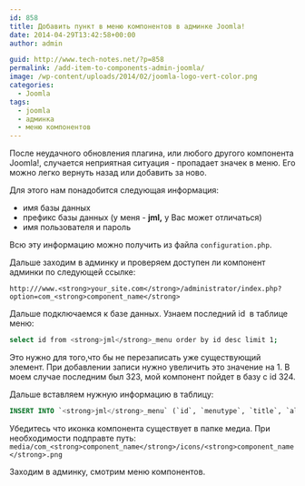 ```yaml
---
id: 858
title: Добавить пункт в меню компонентов в админке Joomla!
date: 2014-04-29T13:42:58+00:00
author: admin

guid: http://www.tech-notes.net/?p=858
permalink: /add-item-to-components-admin-joomla/
image: /wp-content/uploads/2014/02/joomla-logo-vert-color.png
categories:
  - Joomla
tags:
  - joomla
  - админка
  - меню компонентов
---
```

После неудачного обновления плагина, или любого другого компонента Joomla!, случается неприятная ситуация - пропадает значек в меню. Его можно легко вернуть назад или добавить за ново.

Для этого нам понадобится следующая информация:

  * имя базы данных
  * префикс базы данных (у меня - **jml,** у Вас может отличаться)
  * имя пользователя и пароль

Всю эту информацию можно получить из файла `configuration.php`.

Дальше заходим в админку и проверяем доступен ли компонент админки по следующей ссылке:

`http:///www.<strong>your_site.com</strong>/administrator/index.php?option=com_<strong>component_name</strong>`

Дальше подключаемся к базе данных. Узнаем последний id  в таблице меню:

```bash
select id from <strong>jml</strong>_menu order by id desc limit 1;
```


Это нужно для того,что бы не перезаписать уже существующий элемент. При добавлении записи нужно увеличить это значение на 1. В моем случае последним был 323, мой компонент пойдет в базу с id 324.

Дальше вставляем нужную информацию в таблицу:

```sql
INSERT INTO `<strong>jml</strong>_menu` (`id`, `menutype`, `title`, `alias`, `note`,`path`, `link`, `type`, `published`, `parent_id`, `level`, `component_id`, `ordering`, `checked_out`, `checked_out_time`, `browserNav`, `access`, `img`, `template_style_id`, `params`, `lft`, `rgt`, `home`, `language`, `client_id`) VALUES (<strong>324</strong>, 'main', 'COM_<strong>COMPONENT_NAME</strong>', 'com-<strong>component_name</strong>', '', 'com-<strong>component_name</strong>', 'index.php?option=com_<strong>component_name</strong>', 'component', 0, 1, 1, 10034, 0, 0, '0000-00-00 00:00:00', 0, 1, '../media/com_<strong>component_name</strong>/icons/<strong>component_name</strong>.png', 0, '', 425, 426, 0, '', 1);
```

Убедитесь что иконка компонента существует в папке медиа. При необходимости подправте путь:
`media/com_<strong>component_name</strong>/icons/<strong>component_name</strong>.png`

Заходим в админку, смотрим меню компонентов.
